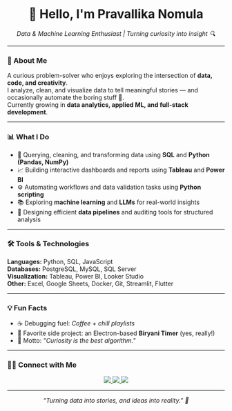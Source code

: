 <h1 align="center">👋 Hello, I'm Pravallika Nomula</h1>

<p align="center">
  <em>Data & Machine Learning Enthusiast | Turning curiosity into insight 🔍</em>
</p>

---

### 🧠 About Me
A curious problem-solver who enjoys exploring the intersection of **data, code, and creativity**.  
I analyze, clean, and visualize data to tell meaningful stories — and occasionally automate the boring stuff 🤖.  
Currently growing in **data analytics, applied ML, and full-stack development**.

---

### 📊 What I Do
- 🧩 Querying, cleaning, and transforming data using **SQL** and **Python (Pandas, NumPy)**  
- 📈 Building interactive dashboards and reports using **Tableau** and **Power BI**  
- ⚙️ Automating workflows and data validation tasks using **Python scripting**  
- 📚 Exploring **machine learning** and **LLMs** for real-world insights  
- 🧾 Designing efficient **data pipelines** and auditing tools for structured analysis  

---

### 🛠️ Tools & Technologies

**Languages:** Python, SQL, JavaScript  
**Databases:** PostgreSQL, MySQL, SQL Server  
**Visualization:** Tableau, Power BI, Looker Studio  
**Other:** Excel, Google Sheets, Docker, Git, Streamlit, Flutter  

---

### 💡 Fun Facts
- ☕ Debugging fuel: *Coffee + chill playlists*  
- 🍛 Favorite side project: an Electron-based **Biryani Timer** (yes, really!)  
- 🧠 Motto: *"Curiosity is the best algorithm."*  

---

### 👋🏻 Connect with Me

<p align="center">
  <a href="https://www.linkedin.com/in/pravallika-nomula/" target="_blank">
    <img src="https://img.shields.io/badge/LinkedIn-blue?logo=linkedin&logoColor=white" />
  </a>
  <a href="mailto:pravallikanomula@gmail.com">
    <img src="https://img.shields.io/badge/Email-%23D14836?logo=gmail&logoColor=white" />
  </a>
  <a href="https://github.com/pravallikanomula">
    <img src="https://img.shields.io/badge/GitHub-000000?logo=github&logoColor=white" />
  </a>
</p>

---

<p align="center">
  <em>“Turning data into stories, and ideas into reality.” 🌟</em>
</p>

